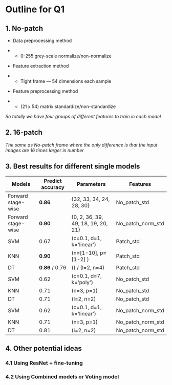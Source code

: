# Outline for Q1

## 1. No-patch

- Data preprocessing method


- - 0-255 grey-scale normalize/non-normalize


- Feature extraction method


- - Tight frame — 54 dimensions each sample


- Feature preprocessing method


- - (21 x 54) matrix standardize/non-standardize

*So totally we have four groups of different features to train in each model*

## 2. 16-patch

*The same as No-patch frame where the only difference is that the input images are 16 times larger in number*

## 3. Best results for different single models

| Models             | Predict accuracy | Parameters                         | Features          |
| ------------------ | ---------------- | ---------------------------------- | ----------------- |
| Forward stage-wise | **0.86**         | {32, 33, 34, 24, 28, 30}           | No_patch_std      |
| Forward stage-wise | **0.90**         | {0, 2, 36, 39, 49, 18, 19, 20, 21} | No_patch_norm_std |
| SVM                | 0.67             | (c=0.1, d=1, k='linear')           | Patch_std         |
| KNN                | **0.90**         | (n=[1-10], p=[1-2] )               | Patch_std         |
| DT                 | **0.86** / 0.76  | () / (l=2, n=4)                    | Patch_std         |
| SVM                | 0.62             | (c=0.1, d=7, k='poly')             | No_patch_std      |
| KNN                | 0.71             | (n=3, p=1)                         | No_patch_std      |
| DT                 | 0.71             | (l=2, n=2)                         | No_patch_std      |
| SVM                | 0.62             | (c=0.1, d=1, k='linear')           | No_patch_norm_std |
| KNN                | 0.71             | (n=3, p=1)                         | No_patch_norm_std |
| DT                 | 0.81             | (l=2, n=2)                         | No_patch_norm_std |

## 4. Other potential ideas

### 4.1 Using ResNet + fine-tuning



### 4.2 Using Combined models or Voting model

